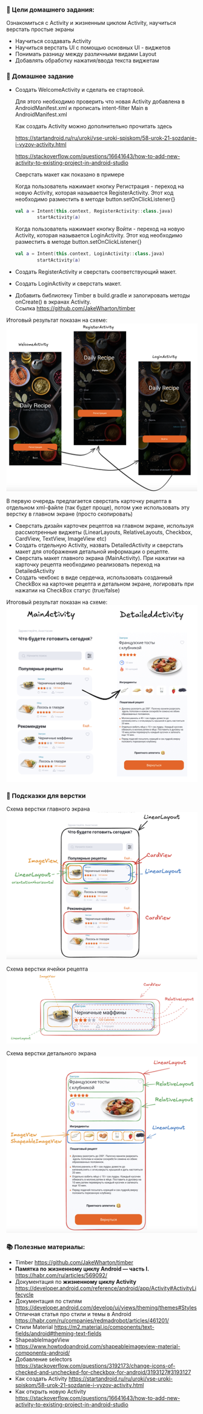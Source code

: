 ### 🎯 Цели домашнего задания:

Ознакомиться с Activity и жизненным циклом Activity, научиться верстать простые экраны

- Научиться создавать Activity
- Научиться верстать UI с помощью основных UI - виджетов
- Понимать разницу между различными видами Layout
- Добавлять обработку нажатия/ввода текста виджетам

### 📝  Домашнее задание

- Создать WelcomeActivity и сделать ее стартовой.

  Для этого необходимо проверить что новая Activity добавлена в AndroidManifest.xml и прописать intent-filter Main в AndroidManifest.xml

  Как создать Activity можно дополнительно прочитать здесь

  https://startandroid.ru/ru/uroki/vse-uroki-spiskom/58-urok-21-sozdanie-i-vyzov-activity.html

  https://stackoverflow.com/questions/16641643/how-to-add-new-activity-to-existing-project-in-android-studio

  Сверстать макет как показано в примере

  Когда пользователь нажимает кнопку Регистрация - переход на новую Activity, которая называется RegisterActivity. Этот код необходимо разместить в методе button.setOnClickListener{}

    ```kotlin
    val a = Intent(this.context, RegisterActivity::class.java)
            startActivity(a)
    ```

  Когда пользователь нажимает кнопку Войти - переход на новую Activity, которая называется LoginActivity. Этот код необходимо разместить в методе button.setOnClickListener{}

    ```kotlin
    val a = Intent(this.context, LoginActivity::class.java)
            startActivity(a)
    ```

- Создать RegisterActivity и сверстать соответствующий макет.
- Создать LoginActivity и сверстать макет.
- Добавить библиотеку Timber в build.gradle и залогировать методы onCreate() в экранах Activity. Ccылка https://github.com/JakeWharton/timber

Итоговый результат показан на схеме:
![Схема](images/register_flow.png)

В первую очередь предлагается сверстать карточку рецепта в отдельном xml-файле (так будет проще), потом уже использовать эту верстку в главном экране (просто скопировать)
- Сверстать дизайн карточек рецептов на главном экране, используя рассмотренные виджеты (LinearLayouts, RelativeLayouts, Checkbox, CardView, TextView, ImageView etc)
- Создать отдельную Activity, назвать DetailedActivity и сверстать макет для отображения детальной информации о рецепте.
- Сверстать макет главного экрана (MainActivity). При нажатии на карточку рецепта необходимо реализовать переход на DetailedActivity
- Создать чекбокс в виде сердечка, использовать созданный CheckBox на карточке рецепта и детальном экране, логировать при нажатии на CheckBox статус (true/false)

Итоговый результат показан на схеме:
![Схема](images/mainscreen_task.png)

### 📝  Подсказки для верстки

Схема верстки главного экрана
![Схема](images/main_screen_hint.png)

Схема верстки ячейки рецепта
![Схема](images/item_recipe_hint.png)

Схема верстки детального экрана
![Схема](images/detailed_screen_hint.png)

### 📚 Полезные материалы:

- Timber https://github.com/JakeWharton/timber
- **Памятка по жизненному циклу Android — часть I.** https://habr.com/ru/articles/569092/
- Документация по **жизненному циклу Activity** https://developer.android.com/reference/android/app/Activity#ActivityLifecycle
- Документация по стилям https://developer.android.com/develop/ui/views/theming/themes#Styles
- Отличная статья про стили и темы в Android https://habr.com/ru/companies/redmadrobot/articles/461201/
- Стили Material https://m2.material.io/components/text-fields/android#theming-text-fields
- ShapeableImageView
- https://www.howtodoandroid.com/shapeableimageview-material-components-android/
- Добавление selectors https://stackoverflow.com/questions/3192173/change-icons-of-checked-and-unchecked-for-checkbox-for-android/3193127#3193127
- Как создать Activity https://startandroid.ru/ru/uroki/vse-uroki-spiskom/58-urok-21-sozdanie-i-vyzov-activity.html
- Как открыть новую Activity https://stackoverflow.com/questions/16641643/how-to-add-new-activity-to-existing-project-in-android-studio